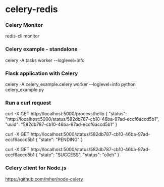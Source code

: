 # celery-redis

### Celery Monitor
redis-cli monitor

### Celery example - standalone
celery -A tasks worker --loglevel=info

### Flask application with Celery
celery -A celery_example.celery worker --loglevel=info
python celery_example.py

### Run a curl request
curl -X GET http://localhost:5000/process/hello
{
  "status": "http://localhost:5000/status/582db787-cb10-46ba-97ad-eccf6accd5b1",
  "uuid": "582db787-cb10-46ba-97ad-eccf6accd5b1"
}

curl -X GET http://localhost:5000/status/582db787-cb10-46ba-97ad-eccf6accd5b1
{
  "state": "PENDING"
}

curl -X GET http://localhost:5000/status/582db787-cb10-46ba-97ad-eccf6accd5b1
{
  "state": "SUCCESS",
  "status": "olleh"
}

### Celery client for Node.js
https://github.com/mher/node-celery